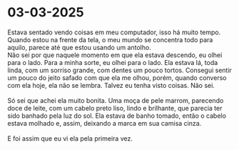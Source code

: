 # 03-03-2025

Estava sentado vendo coisas em meu computador, isso há muito tempo. Quando estou na frente da tela, o meu mundo se concentra todo para aquilo, parece até que estou usando um antolho.
<br>
Não sei por que naquele momento em que ela estava descendo, eu olhei para o lado. Para a minha sorte, eu olhei para o lado. Ela estava lá, toda linda, com um sorriso grande, com dentes um pouco tortos. Consegui sentir um pouco do jeito safado com que ela me olhou, porém, quando converso com ela hoje, ela não se lembra. Talvez eu tenha visto coisas. Não sei.
<br>
<br>
Só sei que achei ela muito bonita. Uma moça de pele marrom, parecendo doce de leite, com um cabelo preto liso, lindo e brilhante, que parecia ter sido banhado pela luz do sol. Ela estava de banho tomado, então o cabelo estava molhado e, assim, deixando a marca em sua camisa cinza.
<br>
<br>
E foi assim que eu vi ela pela primeira vez.
